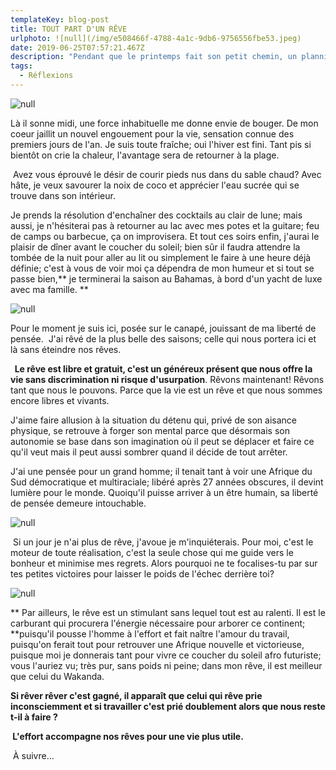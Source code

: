 ```yaml
---
templateKey: blog-post
title: TOUT PART D'UN RÊVE
urlphoto: ![null](/img/e508466f-4788-4a1c-9db6-9756556fbe53.jpeg)
date: 2019-06-25T07:57:21.467Z
description: "Pendant que le printemps fait son petit chemin, un planning montagneux se dresse sur le mien. Paniquer ou garder la pêche, il faudra choisir au plus vite. \PDepuis quelques jours le temps s'est rajeuni, moins frais le vent qui souffle, le soleil luit avec plus de précisions et les journées se rallongent pour le bonheur de tous. Un nouvel atmosphère comme pour nous dire qu'on a assez dormi."
tags:
  - Réflexions
---
```

![null](/img/e508466f-4788-4a1c-9db6-9756556fbe53.jpeg)

 Là il sonne midi, une force inhabituelle me donne envie de bouger. De mon coeur jaillit un nouvel engouement pour la vie, sensation connue des premiers jours de l'an. Je suis toute fraîche; oui l'hiver est fini. Tant pis si bientôt on crie la chaleur, l'avantage sera de retourner à la plage.

 Avez vous éprouvé le désir de courir pieds nus dans du sable chaud? Avec hâte, je veux savourer la noix de coco et apprécier l'eau sucrée qui se trouve dans son intérieur. 

Je prends la résolution d'enchaîner des cocktails au clair de lune; mais aussi, je n'hésiterai pas à retourner au lac avec mes potes et la guitare; feu de camps ou barbecue, ça on improvisera. Et tout ces soirs enfin, j'aurai le plaisir de dîner avant le coucher du soleil; bien sûr il faudra attendre la tombée de la nuit pour aller au lit ou simplement le faire à une heure déjà définie; c'est à vous de voir moi ça dépendra de mon humeur et si tout se passe bien,** je terminerai la saison au Bahamas, à bord d'un yacht de luxe avec ma famille. **

![null](/img/50072399_496516507538937_3069860044121047040_n.jpg)

Pour le moment je suis ici, posée sur le canapé, jouissant de ma liberté de pensée.  J'ai rêvé de la plus belle des saisons; celle qui nous portera ici et là sans éteindre nos rêves.

**  Le rêve est libre et gratuit, c'est un généreux présent que nous offre la vie sans discrimination ni risque d'usurpation**. Rêvons maintenant! Rêvons tant que nous le pouvons. Parce que la vie est un rêve et que nous sommes encore libres et vivants.

 J'aime faire allusion à la situation du détenu qui, privé de son aisance physique, se retrouve à forger son mental parce que désormais son autonomie se base dans son imagination où il peut se déplacer et faire ce qu'il veut mais il peut aussi sombrer quand il décide de tout arrêter. 

J'ai une pensée pour un grand homme; il tenait tant à voir une Afrique du Sud démocratique et multiraciale; libéré après 27 années obscures, il devint lumière pour le monde. Quoiqu'il puisse arriver à un être humain, sa liberté de pensée demeure intouchable. 

![null](/img/50323480_491823004557911_2942706283192516608_n.png)

 Si un jour je n'ai plus de rêve, j'avoue je m'inquiéterais. Pour moi, c'est le moteur de toute réalisation, c'est la seule chose qui me guide vers le bonheur et minimise mes regrets. Alors pourquoi ne te focalises-tu par sur tes petites victoires pour laisser le poids de l'échec derrière toi?

![null](/img/50248134_2257862741204398_7263835453353099264_n.jpg)

** Par ailleurs, le rêve est un stimulant sans lequel tout est au ralenti. Il est le carburant qui procurera l'énergie nécessaire pour arborer ce continent; **puisqu'il pousse l'homme à l'effort et fait naître l'amour du travail, puisqu'on ferait tout pour retrouver une Afrique nouvelle et victorieuse, puisque moi je donnerais tant pour vivre ce coucher du soleil afro futuriste; vous l'auriez vu; très pur, sans poids ni peine; dans mon rêve, il est meilleur que celui du Wakanda. 

**Si rêver rêver c'est gagné, il apparaît que celui qui rêve prie inconsciemment et si travailler c'est prié doublement alors que nous reste t-il à faire ?**

** L'effort accompagne nos rêves pour une vie plus utile.**

  À suivre...
